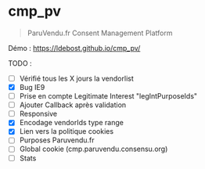 # cmp_pv
> ParuVendu.fr Consent Management Platform

Démo : https://ldebost.github.io/cmp_pv/

TODO :
- [ ] Vérifié tous les X jours la vendorlist
- [x] Bug IE9
- [ ] Prise en compte Legitimate Interest "legIntPurposeIds"
- [ ] Ajouter Callback après validation
- [ ] Responsive
- [x] Encodage vendorIds type range
- [x] Lien vers la politique cookies
- [ ] Purposes Paruvendu.fr
- [ ] Global cookie (cmp.paruvendu.consensu.org)
- [ ] Stats